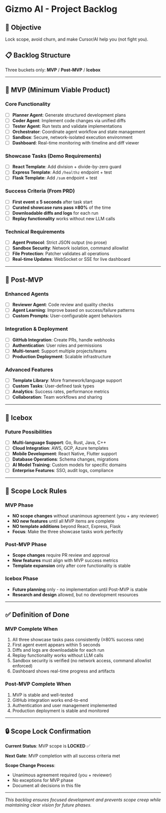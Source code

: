 # Gizmo AI - Project Backlog

## 🎯 **Objective**
Lock scope, avoid churn, and make Cursor/AI help you (not fight you).

## 📋 **Backlog Structure**
Three buckets only: **MVP** / **Post-MVP** / **Icebox**

---

## 🚀 **MVP (Minimum Viable Product)**

### **Core Functionality**
- [ ] **Planner Agent**: Generate structured development plans
- [ ] **Coder Agent**: Implement code changes via unified diffs
- [ ] **Tester Agent**: Run tests and validate implementations
- [ ] **Orchestrator**: Coordinate agent workflow and state management
- [ ] **Sandbox**: Secure, network-isolated execution environment
- [ ] **Dashboard**: Real-time monitoring with timeline and diff viewer

### **Showcase Tasks (Demo Requirements)**
- [ ] **React Template**: Add division + divide-by-zero guard
- [ ] **Express Template**: Add `/healthz` endpoint + test
- [ ] **Flask Template**: Add `/sum` endpoint + test

### **Success Criteria (From PRD)**
- [ ] **First event ≤ 5 seconds** after task start
- [ ] **Curated showcase runs pass ≥80%** of the time
- [ ] **Downloadable diffs and logs** for each run
- [ ] **Replay functionality** works without new LLM calls

### **Technical Requirements**
- [ ] **Agent Protocol**: Strict JSON output (no prose)
- [ ] **Sandbox Security**: Network isolation, command allowlist
- [ ] **File Protection**: Patcher validates all operations
- [ ] **Real-time Updates**: WebSocket or SSE for live dashboard

---

## 🔮 **Post-MVP**

### **Enhanced Agents**
- [ ] **Reviewer Agent**: Code review and quality checks
- [ ] **Agent Learning**: Improve based on success/failure patterns
- [ ] **Custom Prompts**: User-configurable agent behaviors

### **Integration & Deployment**
- [ ] **GitHub Integration**: Create PRs, handle webhooks
- [ ] **Authentication**: User roles and permissions
- [ ] **Multi-tenant**: Support multiple projects/teams
- [ ] **Production Deployment**: Scalable infrastructure

### **Advanced Features**
- [ ] **Template Library**: More framework/language support
- [ ] **Custom Tasks**: User-defined task types
- [ ] **Analytics**: Success rates, performance metrics
- [ ] **Collaboration**: Team workflows and sharing

---

## 🧊 **Icebox**

### **Future Possibilities**
- [ ] **Multi-language Support**: Go, Rust, Java, C++
- [ ] **Cloud Integration**: AWS, GCP, Azure templates
- [ ] **Mobile Development**: React Native, Flutter support
- [ ] **Database Operations**: Schema changes, migrations
- [ ] **AI Model Training**: Custom models for specific domains
- [ ] **Enterprise Features**: SSO, audit logs, compliance

---

## 🚫 **Scope Lock Rules**

### **MVP Phase**
- **NO scope changes** without unanimous agreement (you + any reviewer)
- **NO new features** until all MVP items are complete
- **NO template additions** beyond React, Express, Flask
- **Focus**: Make the three showcase tasks work perfectly

### **Post-MVP Phase**
- **Scope changes** require PR review and approval
- **New features** must align with MVP success metrics
- **Template expansion** only after core functionality is stable

### **Icebox Phase**
- **Future planning** only - no implementation until Post-MVP is stable
- **Research and design** allowed, but no development resources

---

## ✅ **Definition of Done**

### **MVP Complete When**
1. All three showcase tasks pass consistently (≥80% success rate)
2. First agent event appears within 5 seconds
3. Diffs and logs are downloadable for each run
4. Replay functionality works without LLM calls
5. Sandbox security is verified (no network access, command allowlist enforced)
6. Dashboard shows real-time progress and artifacts

### **Post-MVP Complete When**
1. MVP is stable and well-tested
2. GitHub integration works end-to-end
3. Authentication and user management implemented
4. Production deployment is stable and monitored

---

## 🔒 **Scope Lock Confirmation**

**Current Status**: MVP scope is **LOCKED** ✅

**Next Gate**: MVP completion with all success criteria met

**Scope Change Process**: 
- Unanimous agreement required (you + reviewer)
- No exceptions for MVP phase
- Document all decisions in this file

---

*This backlog ensures focused development and prevents scope creep while maintaining clear vision for future phases.*
